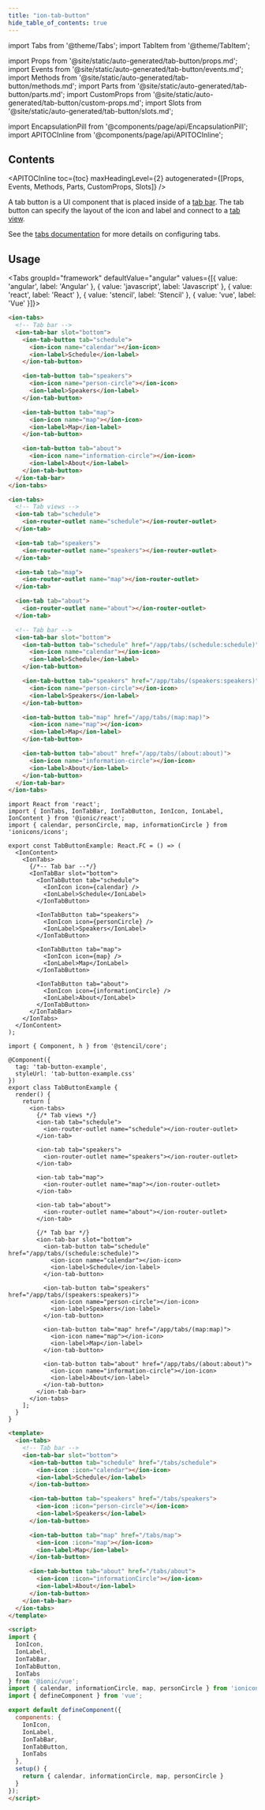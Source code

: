 ```yaml
---
title: "ion-tab-button"
hide_table_of_contents: true
---
```

import Tabs from '@theme/Tabs';
import TabItem from '@theme/TabItem';

import Props from '@site/static/auto-generated/tab-button/props.md';
import Events from '@site/static/auto-generated/tab-button/events.md';
import Methods from '@site/static/auto-generated/tab-button/methods.md';
import Parts from '@site/static/auto-generated/tab-button/parts.md';
import CustomProps from '@site/static/auto-generated/tab-button/custom-props.md';
import Slots from '@site/static/auto-generated/tab-button/slots.md';



import EncapsulationPill from '@components/page/api/EncapsulationPill';
import APITOCInline from '@components/page/api/APITOCInline';

<EncapsulationPill type="shadow" />

<h2 className="table-of-contents__title">Contents</h2>

<APITOCInline
  toc={toc}
  maxHeadingLevel={2}
  autogenerated={[Props, Events, Methods, Parts, CustomProps, Slots]}
/>



A tab button is a UI component that is placed inside of a [tab bar](tab-bar.md). The tab button can specify the layout of the icon and label and connect to a [tab view](tab.md).

See the [tabs documentation](tabs.md) for more details on configuring tabs.




## Usage

<Tabs groupId="framework" defaultValue="angular" values={[{ value: 'angular', label: 'Angular' }, { value: 'javascript', label: 'Javascript' }, { value: 'react', label: 'React' }, { value: 'stencil', label: 'Stencil' }, { value: 'vue', label: 'Vue' }]}>

<TabItem value="angular">

```html
<ion-tabs>
  <!-- Tab bar -->
  <ion-tab-bar slot="bottom">
    <ion-tab-button tab="schedule">
      <ion-icon name="calendar"></ion-icon>
      <ion-label>Schedule</ion-label>
    </ion-tab-button>

    <ion-tab-button tab="speakers">
      <ion-icon name="person-circle"></ion-icon>
      <ion-label>Speakers</ion-label>
    </ion-tab-button>

    <ion-tab-button tab="map">
      <ion-icon name="map"></ion-icon>
      <ion-label>Map</ion-label>
    </ion-tab-button>

    <ion-tab-button tab="about">
      <ion-icon name="information-circle"></ion-icon>
      <ion-label>About</ion-label>
    </ion-tab-button>
  </ion-tab-bar>
</ion-tabs>
```


</TabItem>


<TabItem value="javascript">

```html
<ion-tabs>
  <!-- Tab views -->
  <ion-tab tab="schedule">
    <ion-router-outlet name="schedule"></ion-router-outlet>
  </ion-tab>

  <ion-tab tab="speakers">
    <ion-router-outlet name="speakers"></ion-router-outlet>
  </ion-tab>

  <ion-tab tab="map">
    <ion-router-outlet name="map"></ion-router-outlet>
  </ion-tab>

  <ion-tab tab="about">
    <ion-router-outlet name="about"></ion-router-outlet>
  </ion-tab>

  <!-- Tab bar -->
  <ion-tab-bar slot="bottom">
    <ion-tab-button tab="schedule" href="/app/tabs/(schedule:schedule)">
      <ion-icon name="calendar"></ion-icon>
      <ion-label>Schedule</ion-label>
    </ion-tab-button>

    <ion-tab-button tab="speakers" href="/app/tabs/(speakers:speakers)">
      <ion-icon name="person-circle"></ion-icon>
      <ion-label>Speakers</ion-label>
    </ion-tab-button>

    <ion-tab-button tab="map" href="/app/tabs/(map:map)">
      <ion-icon name="map"></ion-icon>
      <ion-label>Map</ion-label>
    </ion-tab-button>

    <ion-tab-button tab="about" href="/app/tabs/(about:about)">
      <ion-icon name="information-circle"></ion-icon>
      <ion-label>About</ion-label>
    </ion-tab-button>
  </ion-tab-bar>
</ion-tabs>
```


</TabItem>


<TabItem value="react">

```tsx
import React from 'react';
import { IonTabs, IonTabBar, IonTabButton, IonIcon, IonLabel, IonContent } from '@ionic/react';
import { calendar, personCircle, map, informationCircle } from 'ionicons/icons';

export const TabButtonExample: React.FC = () => (
  <IonContent>
    <IonTabs>
      {/*-- Tab bar --*/}
      <IonTabBar slot="bottom">
        <IonTabButton tab="schedule">
          <IonIcon icon={calendar} />
          <IonLabel>Schedule</IonLabel>
        </IonTabButton>

        <IonTabButton tab="speakers">
          <IonIcon icon={personCircle} />
          <IonLabel>Speakers</IonLabel>
        </IonTabButton>

        <IonTabButton tab="map">
          <IonIcon icon={map} />
          <IonLabel>Map</IonLabel>
        </IonTabButton>

        <IonTabButton tab="about">
          <IonIcon icon={informationCircle} />
          <IonLabel>About</IonLabel>
        </IonTabButton>
      </IonTabBar>
    </IonTabs>
  </IonContent>
);
```


</TabItem>


<TabItem value="stencil">

```tsx
import { Component, h } from '@stencil/core';

@Component({
  tag: 'tab-button-example',
  styleUrl: 'tab-button-example.css'
})
export class TabButtonExample {
  render() {
    return [
      <ion-tabs>
        {/* Tab views */}
        <ion-tab tab="schedule">
          <ion-router-outlet name="schedule"></ion-router-outlet>
        </ion-tab>

        <ion-tab tab="speakers">
          <ion-router-outlet name="speakers"></ion-router-outlet>
        </ion-tab>

        <ion-tab tab="map">
          <ion-router-outlet name="map"></ion-router-outlet>
        </ion-tab>

        <ion-tab tab="about">
          <ion-router-outlet name="about"></ion-router-outlet>
        </ion-tab>

        {/* Tab bar */}
        <ion-tab-bar slot="bottom">
          <ion-tab-button tab="schedule" href="/app/tabs/(schedule:schedule)">
            <ion-icon name="calendar"></ion-icon>
            <ion-label>Schedule</ion-label>
          </ion-tab-button>

          <ion-tab-button tab="speakers" href="/app/tabs/(speakers:speakers)">
            <ion-icon name="person-circle"></ion-icon>
            <ion-label>Speakers</ion-label>
          </ion-tab-button>

          <ion-tab-button tab="map" href="/app/tabs/(map:map)">
            <ion-icon name="map"></ion-icon>
            <ion-label>Map</ion-label>
          </ion-tab-button>

          <ion-tab-button tab="about" href="/app/tabs/(about:about)">
            <ion-icon name="information-circle"></ion-icon>
            <ion-label>About</ion-label>
          </ion-tab-button>
        </ion-tab-bar>
      </ion-tabs>
    ];
  }
}
```


</TabItem>


<TabItem value="vue">

```html
<template>
  <ion-tabs>
    <!-- Tab bar -->
    <ion-tab-bar slot="bottom">
      <ion-tab-button tab="schedule" href="/tabs/schedule">
        <ion-icon :icon="calendar"></ion-icon>
        <ion-label>Schedule</ion-label>
      </ion-tab-button>

      <ion-tab-button tab="speakers" href="/tabs/speakers">
        <ion-icon :icon="person-circle"></ion-icon>
        <ion-label>Speakers</ion-label>
      </ion-tab-button>

      <ion-tab-button tab="map" href="/tabs/map">
        <ion-icon :icon="map"></ion-icon>
        <ion-label>Map</ion-label>
      </ion-tab-button>

      <ion-tab-button tab="about" href="/tabs/about">
        <ion-icon :icon="informationCircle"></ion-icon>
        <ion-label>About</ion-label>
      </ion-tab-button>
    </ion-tab-bar>
  </ion-tabs>
</template>

<script>
import { 
  IonIcon, 
  IonLabel, 
  IonTabBar, 
  IonTabButton, 
  IonTabs
} from '@ionic/vue';
import { calendar, informationCircle, map, personCircle } from 'ionicons/icons';
import { defineComponent } from 'vue';

export default defineComponent({
  components: {
    IonIcon, 
    IonLabel, 
    IonTabBar, 
    IonTabButton, 
    IonTabs
  },
  setup() {
    return { calendar, informationCircle, map, personCircle }
  }
});
</script>
```


</TabItem>

</Tabs>

<Props />
<Events />
<Methods />
<Parts />
<CustomProps />
<Slots />